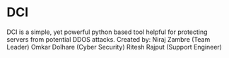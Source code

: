 # DCI
DCI is a simple, yet powerful python based tool helpful for protecting servers from potential DDOS attacks.
Created by:
Niraj Zambre (Team Leader)
Omkar Dolhare (Cyber Security)
Ritesh Rajput (Support Engineer)
